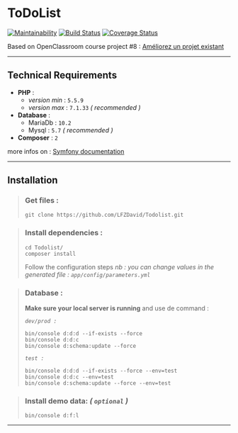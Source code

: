 ToDoList
========

[![Maintainability](https://api.codeclimate.com/v1/badges/bea5d5c5ba9d1bd9b52e/maintainability)](https://codeclimate.com/github/LFZDavid/Todolist/maintainability)
[![Build Status](https://app.travis-ci.com/LFZDavid/Todolist.svg?branch=main)](https://app.travis-ci.com/LFZDavid/Todolist)
[![Coverage Status](https://coveralls.io/repos/github/LFZDavid/Todolist/badge.svg?branch=audit)](https://coveralls.io/github/LFZDavid/Todolist?branch=main)

Based on OpenClassroom course project #8 : [Améliorez un projet existant](https://openclassrooms.com/projects/ameliorer-un-projet-existant-1)

---

## Technical Requirements
* __PHP__ :
    * _version min_ : `5.5.9`
    * _version max_ : `7.1.33` _( recommended )_
* __Database__ :
    * MariaDb : `10.2`
    * Mysql : `5.7` _( recommended )_
* __Composer__ : `2`

more infos on : [Symfony documentation](https://symfony.com/doc/3.1/setup/web_server_configuration.html#apache-with-php-fpm)

---

## Installation
>### Get files : 
>```
>git clone https://github.com/LFZDavid/Todolist.git
>```

>### Install dependencies : 
>```
>cd Todolist/
>composer install
>```
>Follow the configuration steps
> _nb : you can change values in the generated file : `app/config/parameters.yml`_

>### Database :
>__Make sure your local server is running__ and use de command : 
>
>_`dev/prod :`_
>```
>bin/console d:d:d --if-exists --force
>bin/console d:d:c
>bin/console d:schema:update --force
>```
>_`test :`_
>```
>bin/console d:d:d --if-exists --force --env=test
>bin/console d:d:c --env=test
>bin/console d:schema:update --force --env=test
>```

>### Install demo data: _( `optional` )_
>    ```
>    bin/console d:f:l
>    ```

---